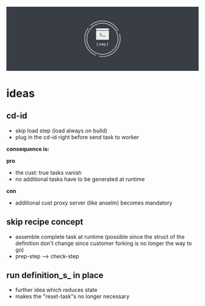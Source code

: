 ![cmp](cmp_logo.png)

# ideas 

## cd-id

* skip load step (load always on build)
* plug in the cd-id right before send task to worker

**consequence is:**

**pro**

* the cust: true tasks vanish
* no additional tasks have to be generated at runtime

**con**

* additional cust proxy server (like anselm) becomes mandatory

## skip recipe concept

* assemble complete task at runtime (possible since the
struct of the definition don't change since
customer forking is no longer the way to go)
* prep-step --> check-step

## run definition_s_ in place

* further idea which reduces state
* makes the "reset-task"s no longer necessary
